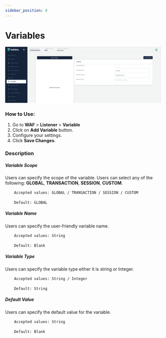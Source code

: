 ```yaml
---
sidebar_position: 8
---
```


# Variables


![Variables](/img/waf/v7/docs/addvariables.png)

### How to Use:
1. Go to **WAF** > **Listener** > **Variable**
2. Click on **Add Variable** button.
3. Configure your settings.
4. Click **Save Changes**.

### Description

##### **Variable Scope**

Users can specify the scope of the variable. Users can select any of the following: **GLOBAL**, **TRANSACTION**, **SESSION**, **CUSTOM**.

```
    Accepted values: GLOBAL / TRANSACTION / SESSION / CUSTOM

    Default: GLOBAL 
```


##### **Variable Name**

Users can specify the user-friendly variable name.

```
    Accepted values: String

    Default: Blank 
```


##### **Variable Type**

Users can specify the variable type either it is string or Integer.

```
    Accepted values: String / Integer

    Default: String 
```


##### **Default Value**

Users can specify the default value for the variable.

```
    Accepted values: String

    Default: Blank 
```

